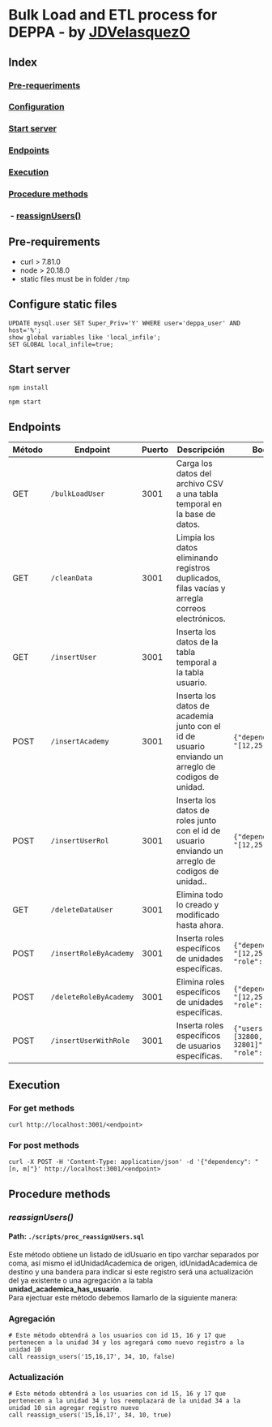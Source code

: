 # Bulk Load and ETL process for DEPPA - by [JDVelasquezO](https://github.com/JDVelasquezO)
## Index
### [Pre-requeriments](#pre-requirements)
### [Configuration](#Configure-static-files)
### [Start server](#Start-server)
### [Endpoints](#Endpoints)
### [Execution](#Execution)
### [Procedure methods](#procedure-methods)
### &nbsp;- [reassignUsers()](#reassignUsers)

## Pre-requirements
- curl > 7.81.0
- node > 20.18.0
- static files must be in folder `/tmp`

## Configure static files
```mysql
UPDATE mysql.user SET Super_Priv='Y' WHERE user='deppa_user' AND host='%';
show global variables like 'local_infile';
SET GLOBAL local_infile=true;
```

## Start server
```npm install```

```npm start```

## Endpoints
| Método | Endpoint               | Puerto | Descripción                                                                                        | Body                                        |
|--------|------------------------|--------|----------------------------------------------------------------------------------------------------|---------------------------------------------|
| GET    | `/bulkLoadUser`        | 3001   | Carga los datos del archivo CSV a una tabla temporal en la base de datos.                          |                                             |
| GET    | `/cleanData`           | 3001   | Limpia los datos eliminando registros duplicados, filas vacías y arregla correos electrónicos.     |                                             |
| GET    | `/insertUser`          | 3001   | Inserta los datos de la tabla temporal a la tabla usuario.                                         |                                             |
| POST   | `/insertAcademy`       | 3001   | Inserta los datos de academia junto con el id de usuario enviando un arreglo de codigos de unidad. | `{"dependency": "[12,25,38]"}`              |
| POST   | `/insertUserRol`       | 3001   | Inserta los datos de roles junto con el id de usuario enviando un arreglo de codigos de unidad..   | `{"dependency": "[12,25,38]"}`              |
| GET    | `/deleteDataUser`      | 3001   | Elimina todo lo creado y modificado hasta ahora.                                                   |                                             |
| POST   | `/insertRoleByAcademy` | 3001   | Inserta roles específicos de unidades específicas.                                                 | `{"dependency": "[12,25,38]", "role": "3"}` |
| POST   | `/deleteRoleByAcademy` | 3001   | Elimina roles específicos de unidades específicas.                                                 | `{"dependency": "[12,25,38]", "role": "3"}` |
| POST   | `/insertUserWithRole`  | 3001   | Inserta roles específicos de usuarios específicas.                                                 | `{"users": "[32800, 32801]", "role": "3"}`  |

## Execution
### For get methods
```shell
curl http://localhost:3001/<endpoint>
```

### For post methods
```shell
curl -X POST -H 'Content-Type: application/json' -d '{"dependency": "[n, m]"}' http://localhost:3001/<endpoint>
```

## Procedure methods
### *reassignUsers()*
#### Path: `./scripts/proc_reassignUsers.sql`
Este método obtiene un listado de idUsuario en tipo varchar separados por coma, así mismo el idUnidadAcademica de origen, idUnidadAcademica de destino y una bandera para indicar si este registro será una actualización del ya existente o una agregación a la tabla **unidad_academica_has_usuario**.<br />
Para ejectuar este método debemos llamarlo de la siguiente manera:

### Agregación
```mysql
# Este método obtendrá a los usuarios con id 15, 16 y 17 que pertenecen a la unidad 34 y los agregará como nuevo registro a la unidad 10
call reassign_users('15,16,17', 34, 10, false)
```

### Actualización
```mysql
# Este método obtendrá a los usuarios con id 15, 16 y 17 que pertenecen a la unidad 34 y los reemplazará de la unidad 34 a la unidad 10 sin agregar registro nuevo
call reassign_users('15,16,17', 34, 10, true)
```